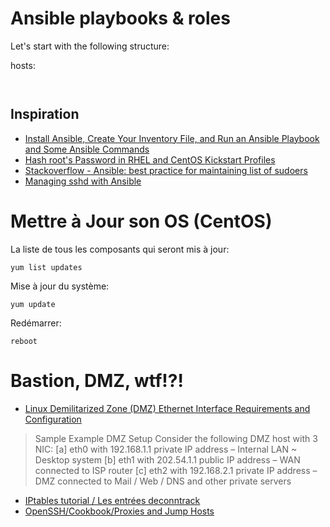 # Ansible playbooks & roles

Let's start with the following structure:

hosts:

```


```

## Inspiration

* [Install Ansible, Create Your Inventory File, and Run an Ansible Playbook and Some Ansible Commands](https://thornelabs.net/2014/03/08/install-ansible-create-your-inventory-file-and-run-an-ansible-playbook-and-some-ansible-commands.html)
* [Hash root's Password in RHEL and CentOS Kickstart Profiles](https://thornelabs.net/2014/02/03/hash-roots-password-in-rhel-and-centos-kickstart-profiles.html)
* [Stackoverflow - Ansible: best practice for maintaining list of sudoers
](https://stackoverflow.com/questions/33359404/ansible-best-practice-for-maintaining-list-of-sudoers)
* [Managing sshd with Ansible](https://blather.michaelwlucas.com/archives/1819)


# Mettre à Jour son OS (CentOS)

La liste de tous les composants qui seront mis à jour:

    yum list updates

Mise à jour du système:

    yum update

Redémarrer:

    reboot


# Bastion, DMZ, wtf!?!

* [Linux Demilitarized Zone (DMZ) Ethernet Interface Requirements and Configuration](https://www.cyberciti.biz/faq/linux-demilitarized-zone-howto/)

> Sample Example DMZ Setup
> Consider the following DMZ host with 3 NIC:
> [a] eth0 with 192.168.1.1 private IP address – Internal LAN ~ Desktop system
> [b] eth1 with 202.54.1.1 public IP address – WAN connected to ISP router
> [c] eth2 with 192.168.2.1 private IP address – DMZ connected to Mail / Web / DNS and other private servers
> 

* [IPtables tutorial / Les entrées deconntrack](https://www.inetdoc.net/guides/iptables-tutorial/theconntrackentries.html)
* [OpenSSH/Cookbook/Proxies and Jump Hosts](https://en.wikibooks.org/wiki/OpenSSH/Cookbook/Proxies_and_Jump_Hosts)